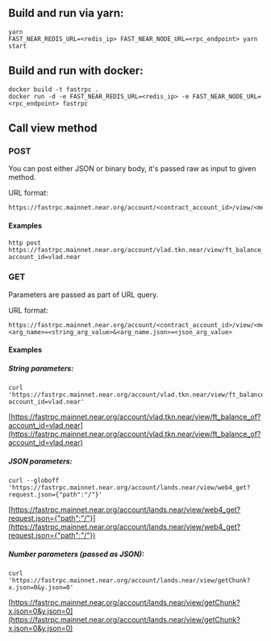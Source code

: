 ## Build and run via yarn:

```
yarn
FAST_NEAR_REDIS_URL=<redis_ip> FAST_NEAR_NODE_URL=<rpc_endpoint> yarn start
```

## Build and run with docker:

```
docker build -t fastrpc .
docker run -d -e FAST_NEAR_REDIS_URL=<redis_ip> -e FAST_NEAR_NODE_URL=<rpc_endpoint> fastrpc 
```

## Call view method

### POST

You can post either JSON or binary body, it's passed raw as input to given method.


URL format:

```
https://fastrpc.mainnet.near.org/account/<contract_account_id>/view/<method_name>
```

#### Examples

```
http post https://fastrpc.mainnet.near.org/account/vlad.tkn.near/view/ft_balance_of account_id=vlad.near
```

### GET

Parameters are passed as part of URL query.

URL format:

```
https://fastrpc.mainnet.near.org/account/<contract_account_id>/view/<method_name>?<arg_name>=<string_arg_value>&<arg_name.json>=<json_arg_value>
```

#### Examples

##### String parameters:

```
curl 'https://fastrpc.mainnet.near.org/account/vlad.tkn.near/view/ft_balance_of?account_id=vlad.near'
```

[https://fastrpc.mainnet.near.org/account/vlad.tkn.near/view/ft_balance_of?account_id=vlad.near](https://fastrpc.mainnet.near.org/account/vlad.tkn.near/view/ft_balance_of?account_id=vlad.near)


##### JSON parameters:

```
curl --globoff 'https://fastrpc.mainnet.near.org/account/lands.near/view/web4_get?request.json={"path":"/"}'
```

[https://fastrpc.mainnet.near.org/account/lands.near/view/web4_get?request.json={"path":"/"}](https://fastrpc.mainnet.near.org/account/lands.near/view/web4_get?request.json={"path":"/"})


##### Number parameters (passed as JSON):


```
curl 'https://fastrpc.mainnet.near.org/account/lands.near/view/getChunk?x.json=0&y.json=0'
```

[https://fastrpc.mainnet.near.org/account/lands.near/view/getChunk?x.json=0&y.json=0](https://fastrpc.mainnet.near.org/account/lands.near/view/getChunk?x.json=0&y.json=0)




